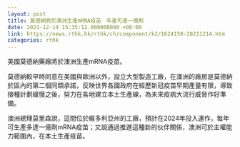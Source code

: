 ```yaml
---
layout: post
title: 莫德納將於澳洲生產mRNA疫苗　年產可達一億劑
date: 2021-12-14 15:35:12.000000000 +08:00
link: https://news.rthk.hk/rthk/ch/component/k2/1624150-20211214.htm
categories: rthk
---
```


美國莫德納藥廠將於澳洲生產mRNA疫苗。

莫德納較早時同意在美國與歐洲以外，設立大型製造工廠，在澳洲的廠房是莫德納於區內的第二個同類承諾，反映世界各國政府在經歷新冠疫苗早期產量有限，導致接種計劃緩慢之後，努力在各地建立本土生產線，為未來疫病大流行威脅作好準備。

澳洲總理莫里森說，這間位於維多利亞州的工廠，預計在2024年投入運作，每年可生產多達一億劑mRNA疫苗；又說通過推進這種新的伙伴關係，澳洲可於主權能力範圍內，在本土生產疫苗。

